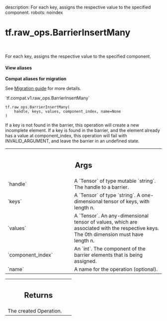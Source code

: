 description: For each key, assigns the respective value to the specified component.
robots: noindex

# tf.raw_ops.BarrierInsertMany

<!-- Insert buttons and diff -->

<table class="tfo-notebook-buttons tfo-api nocontent" align="left">

</table>



For each key, assigns the respective value to the specified component.

<section class="expandable">
  <h4 class="showalways">View aliases</h4>
  <p>
<b>Compat aliases for migration</b>
<p>See
<a href="https://www.tensorflow.org/guide/migrate">Migration guide</a> for
more details.</p>
<p>`tf.compat.v1.raw_ops.BarrierInsertMany`</p>
</p>
</section>

<pre class="devsite-click-to-copy prettyprint lang-py tfo-signature-link">
<code>tf.raw_ops.BarrierInsertMany(
    handle, keys, values, component_index, name=None
)
</code></pre>



<!-- Placeholder for "Used in" -->

If a key is not found in the barrier, this operation will create a new
incomplete element. If a key is found in the barrier, and the element
already has a value at component_index, this operation will fail with
INVALID_ARGUMENT, and leave the barrier in an undefined state.

<!-- Tabular view -->
 <table class="responsive fixed orange">
<colgroup><col width="214px"><col></colgroup>
<tr><th colspan="2"><h2 class="add-link">Args</h2></th></tr>

<tr>
<td>
`handle`
</td>
<td>
A `Tensor` of type mutable `string`. The handle to a barrier.
</td>
</tr><tr>
<td>
`keys`
</td>
<td>
A `Tensor` of type `string`.
A one-dimensional tensor of keys, with length n.
</td>
</tr><tr>
<td>
`values`
</td>
<td>
A `Tensor`.
An any-dimensional tensor of values, which are associated with the
respective keys. The 0th dimension must have length n.
</td>
</tr><tr>
<td>
`component_index`
</td>
<td>
An `int`.
The component of the barrier elements that is being assigned.
</td>
</tr><tr>
<td>
`name`
</td>
<td>
A name for the operation (optional).
</td>
</tr>
</table>



<!-- Tabular view -->
 <table class="responsive fixed orange">
<colgroup><col width="214px"><col></colgroup>
<tr><th colspan="2"><h2 class="add-link">Returns</h2></th></tr>
<tr class="alt">
<td colspan="2">
The created Operation.
</td>
</tr>

</table>

